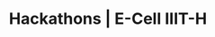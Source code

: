 ---
layout: hackathons
title: Hackathons | E-Cell IIIT-H
permalink: /hackathons/
noTopSpacing: true
---
